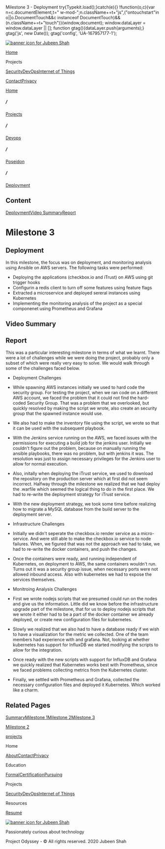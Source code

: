  Milestone 3 - Deployment             try{Typekit.load();}catch(e){} !function(o,c){var n=c.documentElement,t=" w-mod-";n.className+=t+"js",("ontouchstart"in o||o.DocumentTouch&&c instanceof DocumentTouch)&&(n.className+=t+"touch")}(window,document);    window.dataLayer = window.dataLayer || \[\]; function gtag(){dataLayer.push(arguments);} gtag('js', new Date()); gtag('config', 'UA-167957177-1'); 

[![banner icon for Jubeen Shah](https://project-odyssey.s3.us-east-2.amazonaws.com/d130db536435d20d7579fafb511ca245.svg)](../../../index.html)

[Home](../../../index.html)

Projects

[Security](../../../projects/security.html)[DevOps](../../../projects/devops.html)[Internet of Things](../../../projects/iot.html)

[Contact](mailto:jnshah2@ncsu.edu)[Privacy](../../../privacy.html)

[Home](../../../index.html)

##### /

[Projects](../../../projects.html)

##### /

[Devops](../../../projects/devops.html)

##### /

[Poseidon](../../../projects/devops/poseidon.html)

##### /

[Deployment](../../../projects/devops/poseidon/milestone-3.html)

Content
-------

[Deployment](#deployment)[Video Summary](#video-summary)[Report](#report)

Milestone 3
===========

Deployment
----------

In this milestone, the focus was on deployment, and monitoring analysis using Ansible on AWS servers. The following tasks were performed:

*   Deploying the applications (checkbox.io and iTrust) on AWS using git trigger hooks
*   Configurin a redis client to turn off some features using feature flags
*   Extracted a microservice and deployed sereral instances using Kubernetes
*   Implementing the monitoring analysis of the project as a special componenet using Prometheus and Grafana

Video Summary
-------------

Report
------

This was a particular interesting milestone in terms of what we learnt. There were a lot of challenges while we were doing the project, probably only a subset of which were really very easy to solve. We would walk through some of the challenges faced below.

*   Deployment Challenges
*   While spawning AWS instances initially we used to hard code the security group. For testing the project, when we ran code on a different AWS account, we faced the problem that it could not find the hard-coded Security Group. That was a problem that we overlooked, but quickly resolved by making the script we wrote, also create an security group that the spawned instance would use.
*   We also had to make the inventory file using the script, we wrote so that it can be used with the subsequent playbook.
*   With the Jenkins service running on the AWS, we faced issues with the permissions for executing a build job for the jenkins user. Initially we couldn't figure out the problem, because on manually running the ansible playbooks, there was no problem, but with jenkins it was. The resolution was just to assign necessary privileges for the Jenkins user to allow for normal execution.
*   Also, initally when deploying the iTrust service, we used to download the repository on the production server which at first did not seem incorrect. Halfway through the milestone we realized that we had deploy the .warfile which seemed the logical thing to do in the first place. We had to re-write the deployment strategy for iTrust service.
*   With the new deployment strategy, we took some time before realizing how to migrate a MySQL database from the build server to the deployment server.
*   Infrastructure Challenges
*   Initially we didn't seperate the checkbox.io render service as a micro-service. And were still able to make the checkbox.io service to node failures. When, we figured that was not the approach we had to take, we had to re-write the docker containers, and push the changes.  
    
*   Once the containers were ready, and running independent of Kubernetes, on deployment to AWS, the same containers wouldn't run. Turns out it was a security group issue, when necessary ports were not allowed inbound access. Also with kubernetes we had to expose the services themselves.  
    
*   Monitroing Analysis Challenges
*   First we wrote nodejs scripts that we presumed could run on the nodes and give us the information. Little did we know before the infrastructure upgrade part of the milestone, that for us to deploy nodejs scripts that we wrote it either had to be a part of the docker container we already deployed, or create new configuration files for kubernetes.  
    
*   Slowly we realized that we also had to have a database ready if we wish to have a visualization for the metric we collected. One of the team members had experience with and grafana. Not, looking at whether kubernetes has support for InfluxDB we started modifying the scripts to allow for the integration.  
    
*   Once ready with the new scripts with support for InfluxDB and Grafana we quickly realized that Kubernetes works best with Prometheus, since we faced problems collecting metrics from the Kubernetes cluster.  
    
*   Finally, we settled with Prometheus and Grafana, collected the necessary configuration files and deployed it Kubernetes. Which worked like a charm.  
    

Related Pages
-------------

[Summary](../../../projects/devops/poseidon.html)[Milestone 1](../../../projects/devops/poseidon/milestone-1.html)[Milestone 2](../../../projects/devops/poseidon/milestone-2.html)[Milestone 3](../../../projects/devops/poseidon/milestone-3.html)

[Milestone 2](../../../projects/devops/poseidon/milestone-2.html)

[projects](../../../projects.html)

Home

[About](../../../index.html)[Contact](mailto:jnshah2@ncsu.edu)[Privacy](../../../privacy.html)

Education

[Formal](../../../education/formal.html)[Certification](../../../education/certifications.html)[Pursuing](../../../education/pursuing.html)

Projects

[Security](../../../projects/security.html)[DevOps](../../../projects/devops.html)[Internet of Things](../../../projects/iot.html)

Resources

[Resumé](https://project-odyssey.s3.us-east-2.amazonaws.com/Odyssey-Resources/Resume/JubeenShah-Resume.pdf)

[![banner icon for Jubeen Shah](https://project-odyssey.s3.us-east-2.amazonaws.com/d130db536435d20d7579fafb511ca245.svg)](../../../index.html)

Passionately curious about technology

Project Odyssey - © All rights reserved. 2020 Jubeen Shah